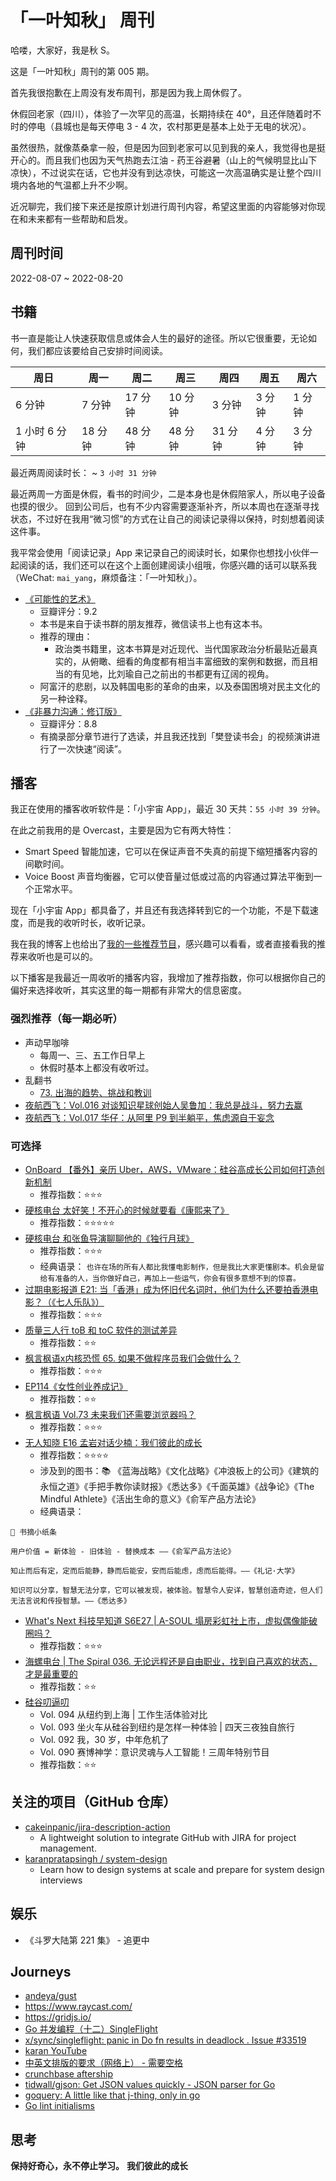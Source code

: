 # 「一叶知秋」 周刊

哈喽，大家好，我是秋 S。

这是「一叶知秋」周刊的第 005 期。

首先我很抱歉在上周没有发布周刊，那是因为我上周休假了。

休假回老家（四川），体验了一次罕见的高温，长期持续在 40°，且还伴随着时不时的停电（县城也是每天停电 3 - 4 次，农村那更是基本上处于无电的状况）。

虽然很热，就像蒸桑拿一般，但是因为回到老家可以见到我的亲人，我觉得也是挺开心的。而且我们也因为天气热跑去江油 - 药王谷避暑（山上的气候明显比山下凉快），不过说实在话，它也并没有到达凉快，可能这一次高温确实是让整个四川境内各地的气温都上升不少啊。

近况聊完，我们接下来还是按原计划进行周刊内容，希望这里面的内容能够对你现在和未来都有一些帮助和启发。

## 周刊时间

2022-08-07 ~ 2022-08-20

## 书籍

书一直是能让人快速获取信息或体会人生的最好的途径。所以它很重要，无论如何，我们都应该要给自己安排时间阅读。

| 周日 | 周一 | 周二 | 周三 | 周四 | 周五 | 周六 |
|----|----|----|----|----|----|----|
| 6 分钟 | 7 分钟 | 17 分钟 | 10 分钟 | 3 分钟 | 3 分钟 | 1 分钟 |
| 1 小时 6 分钟 | 18 分钟 | 48 分钟 | 48 分钟 | 31 分钟 | 4 分钟 | 3 分钟 |

最近两周阅读时长： ~ `3 小时 31 分钟`

最近两周一方面是休假，看书的时间少，二是本身也是休假陪家人，所以电子设备也摸的很少。
回到公司后，也有不少内容需要逐渐补齐，所以本周也在逐渐寻找状态，不过好在我用“微习惯”的方式在让自己的阅读记录得以保持，时刻想着阅读这件事。

我平常会使用「阅读记录」App 来记录自己的阅读时长，如果你也想找小伙伴一起阅读的话，我们还可以在这个上面创建阅读小组哦，你感兴趣的话可以联系我（WeChat: `mai_yang`，麻烦备注：「一叶知秋」）。

+ [《可能性的艺术》](https://book.douban.com/subject/35819419/)
  - 豆瓣评分：9.2
  - 本书是来自于读书群的朋友推荐，微信读书上也有这本书。
  - 推荐的理由：
    - 政治类书籍里，这本书算是对近现代、当代国家政治分析最贴近最真实的，从俯瞰、细看的角度都有相当丰富细致的案例和数据，而且相当的有见地，比刘瑜自己之前出的书都更有辽阔的视角。
  - 阿富汗的悲剧，以及韩国电影的革命的由来，以及泰国困境对民主文化的另一种诠释。
+ [《非暴力沟通：修订版》](https://book.douban.com/subject/35519608/)
  - 豆瓣评分：8.8
  - 有摘录部分章节进行了选读，并且我还找到「樊登读书会」的视频演讲进行了一次快速“阅读”。

## 播客

我正在使用的播客收听软件是：「小宇宙 App」，最近 30 天共：`55 小时 39 分钟`。

在此之前我用的是 Overcast，主要是因为它有两大特性：
- Smart Speed 智能加速，它可以在保证声音不失真的前提下缩短播客内容的间歇时间。
- Voice Boost 声音均衡器，它可以使音量过低或过高的内容通过算法平衡到一个正常水平。

现在「小宇宙 App」都具备了，并且还有我选择转到它的一个功能，不是下载速度，而是我的收听时长，收听记录。

我在我的博客上也给出了[我的一些推荐节目](https://maiyang.me/podcasts/)，感兴趣可以看看，或者直接看我的推荐来收听也是可以的。

以下播客是我最近一周收听的播客内容，我增加了推荐指数，你可以根据你自己的偏好来选择收听，其实这里的每一期都有非常大的信息密度。

### 强烈推荐（每一期必听）

+ 声动早咖啡
  - 每周一、三、五工作日早上
  - 休假时基本上都没有收听过。
+ 乱翻书
  - [73. 出海的趋势、挑战和教训](https://www.xiaoyuzhoufm.com/episode/62f8f1cf20298b975e353805)
+ [夜航西飞：Vol.016 对谈知识星球创始人吴鲁加：我总是战斗，努力去赢](https://www.xiaoyuzhoufm.com/episode/62f09d4620298b975e3534ad)
+ [夜航西飞：Vol.017 华仔：从阿里 P9 到半躺平，焦虑源自于妄念](https://www.xiaoyuzhoufm.com/episode/62fe1ca3eb356cd549483e68)

### 可选择

+ [OnBoard 【番外】亲历 Uber，AWS，VMware：硅谷高成长公司如何打造创新机制](https://www.xiaoyuzhoufm.com/episode/62f0daff226f5c1fa0d584bb)
  - 推荐指数：⭐️⭐️⭐️
+ [硬核电台 太好笑！不开心的时候就要看《康熙来了》](https://www.xiaoyuzhoufm.com/episode/62eff8095efbdc148aeaccc9)
  - 推荐指数：⭐️⭐️⭐️⭐️⭐️
+ [硬核电台 和张鱼导演聊聊他的《独行月球》](https://www.xiaoyuzhoufm.com/episode/62f8e7ca46d534f12cca8d41)
  - 推荐指数：⭐️⭐️⭐️
  - 经典语录： `也许在场的所有人都比我懂电影制作，但是我比大家更懂剧本。机会是留给有准备的人，当你做好自己，再加上一些运气，你会有很多意想不到的惊喜。`
+ [过期电影报道 E21: 当「香港」成为怀旧代名词时，他们为什么还要拍香港电影？（《七人乐队》）](https://www.xiaoyuzhoufm.com/episode/62f6bba04723ce2f9c75e386)
  - 推荐指数：⭐️⭐️⭐️
+ [质量三人行 toB 和 toC 软件的测试差异](https://www.xiaoyuzhoufm.com/episode/611cc3f57fe117d74e48d04a)
  - 推荐指数：⭐️⭐️
+ [枫言枫语x内核恐慌 65. 如果不做程序员我们会做什么？](https://www.xiaoyuzhoufm.com/episode/62f92ad6226f5c1fa0d5881e)
  - 推荐指数：⭐️⭐️⭐️
+ [EP114《女性创业养成记》]()
  - 推荐指数：⭐️⭐️
+ [枫言枫语 Vol.73 未来我们还需要浏览器吗？](https://www.xiaoyuzhoufm.com/episode/62e713d5a332324303ae09da)
  - 推荐指数：⭐️⭐️⭐️
+ [无人知晓 E16 孟岩对话少楠：我们彼此的成长](https://www.xiaoyuzhoufm.com/episode/62f850ca226f5c1fa0d587a1)
  - 推荐指数：⭐️⭐️⭐️⭐️
  - 涉及到的图书：📚 《蓝海战略》《文化战略》《冲浪板上的公司》《建筑的永恒之道》《手把手教你读财报》《悉达多》《千面英雄》《战争论》《The Mindful Athlete》《活出生命的意义》《俞军产品方法论》
  - 经典语录：

```
📜 书摘小纸条

用户价值 = 新体验 - 旧体验 - 替换成本 ——《俞军产品方法论》

知止而后有定，定而后能静，静而后能安，安而后能虑，虑而后能得。——《礼记·大学》

知识可以分享，智慧无法分享，它可以被发现，被体验。智慧令人安详，智慧创造奇迹，但人们无法言说和传授智慧。——《悉达多》
```

+ [What's Next 科技早知道 S6E27 | A-SOUL 塌房彩虹社上市，虚拟偶像能破圈吗？](https://www.xiaoyuzhoufm.com/episode/62fca69baa76db57c6147cdc)
  - 推荐指数：⭐️⭐️⭐️
+ [海螺电台 | The Spiral 036. 无论远程还是自由职业，找到自己喜欢的状态，才是最重要的](https://www.xiaoyuzhoufm.com/episode/62f9bf75c26034101d79a69c)
  - 推荐指数：⭐️⭐️
+ [硅谷叨逼叨]()
  - Vol. 094 从纽约到上海 | 工作生活体验对比
  - Vol. 093 坐火车从硅谷到纽约是怎样一种体验 | 四天三夜独自旅行
  - Vol. 092 我，30 岁，中年危机了
  - Vol. 090 赛博神学：意识灵魂与人工智能！三周年特别节目
  - 推荐指数：⭐️⭐️

## 关注的项目（GitHub 仓库）

- [cakeinpanic/jira-description-action](https://github.com/cakeinpanic/jira-description-action)
  - A lightweight solution to integrate GitHub with JIRA for project management.
- [karanpratapsingh / system-design](https://github.com/karanpratapsingh/system-design)
  - Learn how to design systems at scale and prepare for system design interviews

## 娱乐

- 《斗罗大陆第 221 集》 - 追更中

## Journeys

- [andeya/gust](https://github.com/andeya/gust)
- https://www.raycast.com/
- https://gridjs.io/
- [Go 并发编程（十二）SingleFlight](https://lailin.xyz/post/go-training-week5-singleflight.html)
- [x/sync/singleflight: panic in Do fn results in deadlock . Issue #33519](https://github.com/golang/go/issues/33519)
- [karan YouTube](https://www.youtube.com/c/KaranPratapSingh)
- [中英文排版的要求（网络上） - 需要空格](https://sparanoid.com/note/chinese-copywriting-guidelines/)
- [crunchbase aftership](https://www.crunchbase.com/organization/aftership)
- [tidwall/gjson: Get JSON values quickly - JSON parser for Go](https://github.com/tidwall/gjson)
- [goquery: A little like that j-thing, only in go](https://github.com/PuerkitoBio/goquery)
- [Go lint initialisms](https://github.com/golang/lint/issues/304)

## 思考

**保持好奇心，永不停止学习。**
**我们彼此的成长**